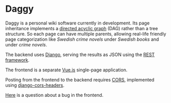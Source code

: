 # Daggy

Daggy is a personal wiki software currently in development.
Its page inheritance implements a
[directed acyclic graph](https://en.wikipedia.org/wiki/Directed_acyclic_graph) (DAG)
rather than a tree structure. So each page can have multiple parents,
allowing real-life friendly page categorization like
_Swedish crime novels_ under _Swedish books_ and under _crime novels_.

The backend uses [Django](https://en.wikipedia.org/wiki/Django_%28web_framework%29),
serving the results as JSON using the [REST framework](http://www.django-rest-framework.org/).

The frontend is a separate [Vue.js](https://en.wikipedia.org/wiki/Vue.js) single-page application.

Posting from the frontend to the backend requires
[CORS](https://en.wikipedia.org/wiki/Cross-origin_resource_sharing),
implemented using
[django-cors-headers](https://github.com/ottoyiu/django-cors-headers).

[Here](https://stackoverflow.com/questions/51332783) is a question about a bug in the frontend.

